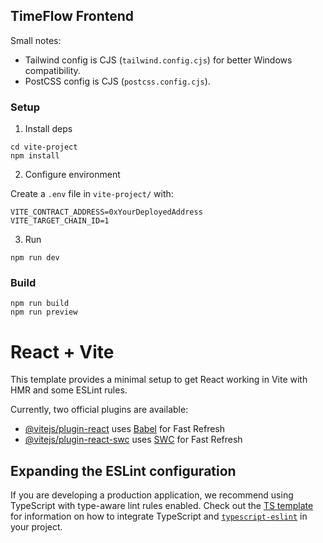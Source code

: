 ## TimeFlow Frontend
Small notes:
- Tailwind config is CJS (`tailwind.config.cjs`) for better Windows compatibility.
- PostCSS config is CJS (`postcss.config.cjs`).

### Setup

1. Install deps
```
cd vite-project
npm install
```

2. Configure environment

Create a `.env` file in `vite-project/` with:
```
VITE_CONTRACT_ADDRESS=0xYourDeployedAddress
VITE_TARGET_CHAIN_ID=1
```

3. Run
```
npm run dev
```

### Build
```
npm run build
npm run preview
```

# React + Vite

This template provides a minimal setup to get React working in Vite with HMR and some ESLint rules.

Currently, two official plugins are available:

- [@vitejs/plugin-react](https://github.com/vitejs/vite-plugin-react/blob/main/packages/plugin-react) uses [Babel](https://babeljs.io/) for Fast Refresh
- [@vitejs/plugin-react-swc](https://github.com/vitejs/vite-plugin-react/blob/main/packages/plugin-react-swc) uses [SWC](https://swc.rs/) for Fast Refresh

## Expanding the ESLint configuration

If you are developing a production application, we recommend using TypeScript with type-aware lint rules enabled. Check out the [TS template](https://github.com/vitejs/vite/tree/main/packages/create-vite/template-react-ts) for information on how to integrate TypeScript and [`typescript-eslint`](https://typescript-eslint.io) in your project.
